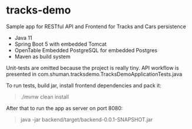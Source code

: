 # tracks-demo

Sample app for RESTful API and Frontend for Tracks and Cars persistence 

- Java 11
- Spring Boot 5 with embedded Tomcat
- OpenTable Embedded PostgreSQL for embedded Postgres
- Maven as build system

Unit-tests are omitted because the project is really tiny.
API workflow is presented in com.shuman.tracksdemo.TracksDemoApplicationTests.java 

To run tests, build jar, install frontend dependencies and pack it:
> ./mvnw clean install

After that to run the app as server on port 8080:
> java -jar backend/target/backend-0.0.1-SNAPSHOT.jar
